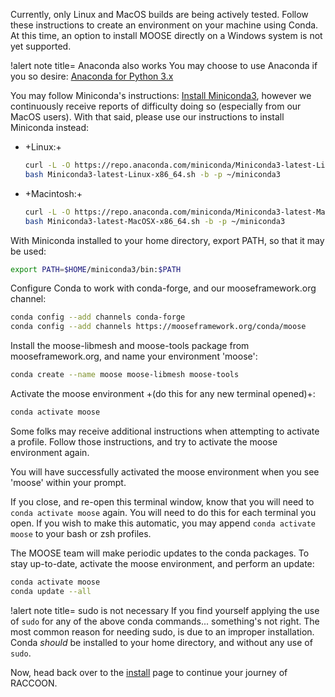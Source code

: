 Currently, only Linux and MacOS builds are being actively tested. Follow these instructions to create an environment on your machine using Conda. At this time, an option to install MOOSE directly on a Windows system is not yet supported.

!alert note title= Anaconda also works
You may choose to use Anaconda if you so desire: [Anaconda for Python 3.x](https://www.anaconda.com/distribution/)

You may follow Miniconda's instructions: [Install Miniconda3](https://docs.conda.io/en/latest/miniconda.html), however we continuously receive reports of difficulty doing so (especially from our MacOS users). With that said, please use our instructions to install Miniconda instead:

- +Linux:+

  ```bash
  curl -L -O https://repo.anaconda.com/miniconda/Miniconda3-latest-Linux-x86_64.sh
  bash Miniconda3-latest-Linux-x86_64.sh -b -p ~/miniconda3
  ```

- +Macintosh:+

  ```bash
  curl -L -O https://repo.anaconda.com/miniconda/Miniconda3-latest-MacOSX-x86_64.sh
  bash Miniconda3-latest-MacOSX-x86_64.sh -b -p ~/miniconda3
  ```

With Miniconda installed to your home directory, export PATH, so that it may be used:

```bash
export PATH=$HOME/miniconda3/bin:$PATH
```

Configure Conda to work with conda-forge, and our mooseframework.org channel:

```bash
conda config --add channels conda-forge
conda config --add channels https://mooseframework.org/conda/moose
```

Install the moose-libmesh and moose-tools package from mooseframework.org, and name your environment 'moose':

```bash
conda create --name moose moose-libmesh moose-tools
```

Activate the moose environment +(do this for any new terminal opened)+:

```bash
conda activate moose
```

Some folks may receive additional instructions when attempting to activate a profile. Follow those instructions, and try to activate the moose environment again.

You will have successfully activated the moose environment when you see 'moose' within your prompt.

If you close, and re-open this terminal window, know that you will need to `conda activate moose` again. You will need to do this for each terminal you open. If you wish to make this automatic, you may append `conda activate moose` to your bash or zsh profiles.

The MOOSE team will make periodic updates to the conda packages. To stay up-to-date, activate the moose environment, and perform an update:

```bash
conda activate moose
conda update --all
```

!alert note title= sudo is not necessary
If you find yourself applying the use of `sudo` for any of the above conda commands... something's not right. The most common reason for needing sudo, is due to an improper installation. Conda *should* be installed to your home directory, and without any use of `sudo`.

Now, head back over to the [install](install/index.md) page to continue your journey of RACCOON.
